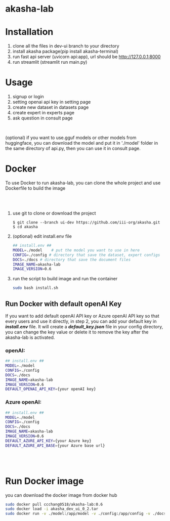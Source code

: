 # akasha-lab

# Installation
1. clone all the files in dev-ui branch to your directory
2. install akasha package(pip install akasha-terminal)
3. run fast api server (uvicorn api:app), url should be http://127.0.0.1:8000
4. run streamlit (streamlit run main.py)


# Usage
1. signup or login
2. setting openai api key in setting page
3. create new dataset in datasets page
4. create expert in experts page
5. ask question in consult page



<br/>

(optional) if you want to use.gguf models or other models from huggingface, you can download the model and put it in './model' folder in the same directory of api.py, then you can use it in consult page.



# Docker 
To use Docker to run akasha-lab, you can clone the whole project and use Dockerfile to build the image 

<br/>
<br/>

1. use git to clone or download the project 

    ```shell
    $ git clone --branch ui-dev https://github.com/iii-org/akasha.git
    $ cd akasha
    ```


2. (optional) edit install.env file 

    ```bash
    ## install.env ##
    MODEL=./model    # put the model you want to use in here
    CONFIG=./config # directory that save the dataset, expert configs
    DOCS=./docs # directory that save the document files
    IMAGE_NAME=akasha-lab
    IMAGE_VERSION=0.6

    ```


3. run the script to build image and run the container

    ``` bash 
    sudo bash install.sh

    ```


## Run Docker with default openAI Key
If you want to add default openAI API key or Azure openAI API key so that every users and use it directly, in step 2, you can add your default key in ***install.env*** file.
It will create a ***default_key.json*** file in your config directory, you can change the key value or delete it to remove the key after the akasha-lab is activated.

### openAI:

```bash
## install.env ##
MODEL=./model   
CONFIG=./config 
DOCS=./docs 
IMAGE_NAME=akasha-lab
IMAGE_VERSION=0.6
DEFAULT_OPENAI_API_KEY={your openAI key}
```



### Azure openAI:

```bash
## install.env ##
MODEL=./model   
CONFIG=./config 
DOCS=./docs 
IMAGE_NAME=akasha-lab
IMAGE_VERSION=0.6
DEFAULT_AZURE_API_KEY={your Azure key}
DEFAULT_AZURE_API_BASE={your Azure base url}
```



<br/>
<br/>




# Run Docker image

you can download the docker image from docker hub 

``` bash 
sudo docker pull ccchang0518/akasha-lab:0.6
sudo docker load -i akasha_dev_ui_0_2.tar
sudo docker run -v ./model:/app/model -v ./config:/app/config -v ./docs:/app/docs -v ./chromadb:/app/chromadb -v ./accounts.yaml:/app/accounts.yaml -p 8501:8501 --name akasha-lab ccchang0518/akasha-lab:0.6

```




